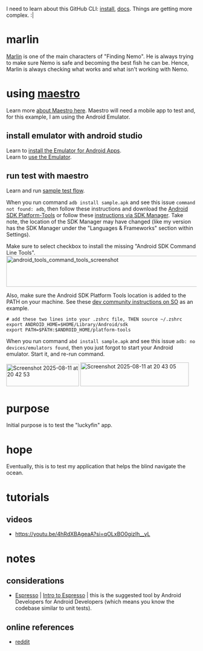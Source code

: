 I need to learn about this GitHub CLI: [install](https://github.com/cli/cli#installation), [docs](https://cli.github.com/).
Things are getting more complex. :|

# marlin
[Marlin](https://pixar.fandom.com/wiki/Marlin) is one of the main characters of "Finding Nemo". He is always trying to make sure Nemo is safe and becoming the best fish he can be. Hence, Marlin is always checking what works and what isn't working with Nemo.

# using [maestro](https://maestro.dev/)
Learn more [about Maestro here](https://docs.maestro.dev/). Maestro will need a mobile app to test and, for this example, I am using the Android Emulator.

## install emulator with android studio
Learn to [install the Emulator for Android Apps](https://developer.android.com/studio/run/emulator).  
Learn to [use the Emulator](https://docs.maestro.dev/getting-started/build-and-install-your-app/android).

## run test with maestro
Learn and run [sample test flow](https://docs.maestro.dev/getting-started/run-a-sample-flow).

When you run command `adb install sample.apk` and see this issue `command not found: adb`, then follow these instructions and download the [Android SDK Platform-Tools](https://developer.android.com/tools/releases/platform-tools) or follow these [instructions via SDK Manager](https://developer.android.com/studio/intro/update#sdk-manager). Take note, the location of the SDK Manager may have changed (like my version has the SDK Manager under the "Languages & Frameworks" section within Settings).

Make sure to select checkbox to install the missing "Android SDK Command Line Tools".
<img width="682" height="82" alt="android_tools_command_tools_screenshot" src="https://github.com/user-attachments/assets/d3fe7841-1047-458c-8e1a-b67bbd160a53" />

Also, make sure the Android SDK Platform Tools location is added to the PATH on your machine. See these [dev community instructions on SO](https://stackoverflow.com/questions/34532063/finding-android-sdk-on-mac-and-adding-to-path) as an example.

```zshrc
# add these two lines into your .zshrc file, THEN source ~/.zshrc
export ANDROID_HOME=$HOME/Library/Android/sdk
export PATH=$PATH:$ANDROID_HOME/platform-tools
```

When you run command `abd install sample.apk` and see this issue `adb: no devices/emulators found`, then you just forgot to start your Android emulator. Start it, and re-run command. 

<img width="192" height="59" alt="Screenshot 2025-08-11 at 20 42 53" src="https://github.com/user-attachments/assets/b8877970-858f-4555-97fd-a606f1011bce" />

<img width="287" height="63" alt="Screenshot 2025-08-11 at 20 43 05" src="https://github.com/user-attachments/assets/98ec9829-a963-4272-8e12-28d9029b53a4" />


# purpose
Initial purpose is to test the "luckyfin" app.

# hope
Eventually, this is to test my application that helps the blind navigate the ocean.

# tutorials
## videos
* https://youtu.be/4hRdXBAgeaA?si=qOLxBO0gizIh__yL

# notes
## considerations
* [Espresso](https://developer.android.com/training/testing/espresso) | [Intro to Espresso](https://www.youtube.com/watch?v=lZ8Yx0Azx_A&list=PLuSTZ2_3-OB6CDAK_3KBRwr7xk7rzjW92) | this is the suggested tool by Android Developers for Android Developers (which means you know the codebase similar to unit tests).
## online references
* [reddit](https://www.reddit.com/r/softwaretesting/comments/1g5rder/automated_native_ios_android_app_testing_what_to/)
